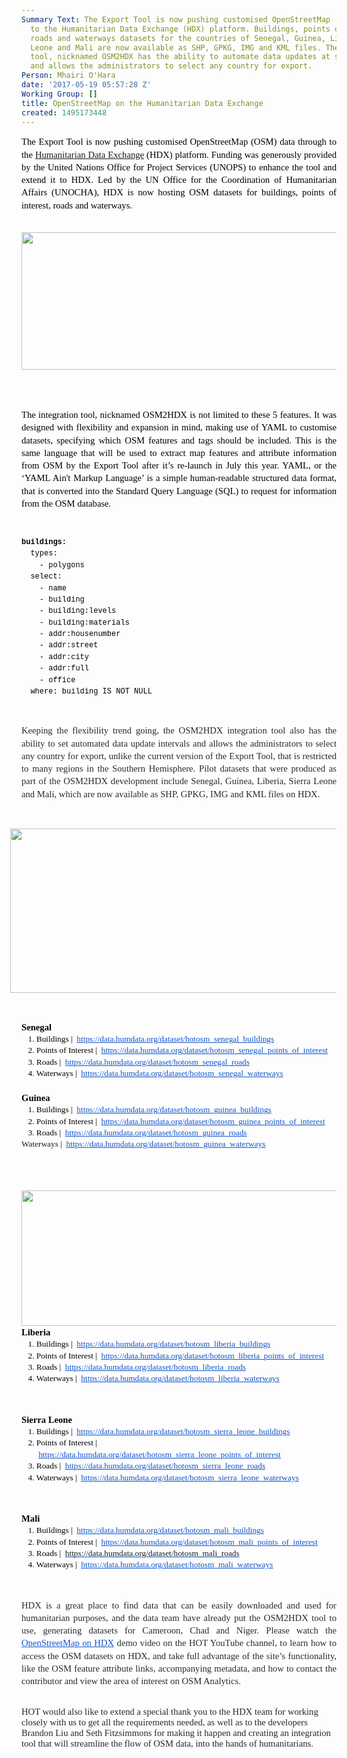 ```yaml
---
Summary Text: The Export Tool is now pushing customised OpenStreetMap (OSM) data through
  to the Humanitarian Data Exchange (HDX) platform. Buildings, points of interest,
  roads and waterways datasets for the countries of Senegal, Guinea, Liberia, Sierra
  Leone and Mali are now available as SHP, GPKG, IMG and KML files. The integration
  tool, nicknamed OSM2HDX has the ability to automate data updates at set intervals
  and allows the administrators to select any country for export.
Person: Mhairi O'Hara
date: '2017-05-19 05:57:28 Z'
Working Group: []
title: OpenStreetMap on the Humanitarian Data Exchange
created: 1495173448
---
```

<p style="line-height: 1.38; margin-top: 0pt; margin-bottom: 0pt; text-align: justify;" dir="ltr"><span style="font-size: 11pt; font-family: Calibri; color: #000000; background-color: transparent; font-weight: 400; font-style: normal; font-variant: normal; text-decoration: none; vertical-align: baseline; white-space: pre-wrap;">The Export Tool is now pushing customised OpenStreetMap (OSM) data through to the <a href="https://data.humdata.org/">Humanitarian Data Exchange</a> (HDX) platform. Funding was generously provided by the United Nations Office for Project Services (UNOPS) to enhance the tool and extend it to HDX. Led by the UN Office for the Coordination of Humanitarian Affairs (UNOCHA), HDX is now hosting OSM datasets for buildings, points of interest, roads and waterways.</span></p><p style="line-height: 1.38; margin-top: 0pt; margin-bottom: 0pt; text-align: justify;" dir="ltr">&nbsp;</p><p><strong style="font-weight: normal;"><span id="docs-internal-guid-d739698a-1f49-75e9-9c7d-f2cc0bdc9ae7" style="font-weight: normal;"><span style="font-size: 11pt; font-family: Calibri; background-color: transparent; font-weight: 400; font-style: normal; font-variant-ligatures: normal; font-variant-caps: normal; white-space: pre-wrap;"><img style="border-width: initial; border-style: none; transform: rotate(0rad);" src="https://lh5.googleusercontent.com/OYwzAD_rL2zj9OHLfgGdIYmNrgV_3EPSuaox-belxVBwgMYtaPWn66SmTOuce1zKO4nHIwjz1ic1oQMCPBsVGmF2rEhvxQ-sKWtsMa2E4gbN43aSYJALYTxkvpyEAvv55TYWy23Q" alt="" width="624" height="220"></span></span></strong></p><p><strong style="font-weight: normal;"><br><br></strong></p><p style="line-height: 1.38; margin-top: 0pt; margin-bottom: 0pt; text-align: justify;" dir="ltr"><span style="font-size: 11pt; font-family: Calibri; color: #000000; background-color: transparent; font-weight: 400; font-style: normal; font-variant: normal; text-decoration: none; vertical-align: baseline; white-space: pre-wrap;">The integration tool, nicknamed OSM2HDX is not limited to these 5 features. It was designed with flexibility and expansion in mind, making use of YAML to customise datasets, specifying which OSM features and tags should be included. This is the same language that will be used to extract map features and attribute information from OSM by the Export Tool after it’s re-launch in July this year. YAML, or the ‘YAML Ain't Markup Language’ is a simple human-readable structured data format, that is converted into the Standard Query Language (SQL) to request for information from the OSM database.</span></p><p><strong style="font-weight: normal;">&nbsp;</strong></p><p style="line-height: 1.2; margin-top: 3pt; margin-bottom: 0pt;" dir="ltr"><span style="font-size: 9pt; font-family: 'Courier New'; color: #000000; background-color: transparent; font-weight: bold; font-style: normal; font-variant: normal; text-decoration: none; vertical-align: baseline; white-space: pre-wrap;">buildings:</span></p><p style="line-height: 1.2; margin-top: 3pt; margin-bottom: 0pt;" dir="ltr"><span style="font-size: 9pt; font-family: 'Courier New'; color: #000000; background-color: transparent; font-weight: 400; font-style: normal; font-variant: normal; text-decoration: none; vertical-align: baseline; white-space: pre-wrap;"> &nbsp;types:</span></p><p style="line-height: 1.2; margin-top: 3pt; margin-bottom: 0pt;" dir="ltr"><span style="font-size: 9pt; font-family: 'Courier New'; color: #000000; background-color: transparent; font-weight: 400; font-style: normal; font-variant: normal; text-decoration: none; vertical-align: baseline; white-space: pre-wrap;"> &nbsp;&nbsp;&nbsp;- polygons</span></p><p style="line-height: 1.2; margin-top: 3pt; margin-bottom: 0pt;" dir="ltr"><span style="font-size: 9pt; font-family: 'Courier New'; color: #000000; background-color: transparent; font-weight: 400; font-style: normal; font-variant: normal; text-decoration: none; vertical-align: baseline; white-space: pre-wrap;"> &nbsp;select:</span></p><p style="line-height: 1.2; margin-top: 3pt; margin-bottom: 0pt;" dir="ltr"><span style="font-size: 9pt; font-family: 'Courier New'; color: #000000; background-color: transparent; font-weight: 400; font-style: normal; font-variant: normal; text-decoration: none; vertical-align: baseline; white-space: pre-wrap;"> &nbsp;&nbsp;&nbsp;- name</span></p><p style="line-height: 1.2; margin-top: 3pt; margin-bottom: 0pt;" dir="ltr"><span style="font-size: 9pt; font-family: 'Courier New'; color: #000000; background-color: transparent; font-weight: 400; font-style: normal; font-variant: normal; text-decoration: none; vertical-align: baseline; white-space: pre-wrap;"> &nbsp;&nbsp;&nbsp;- building</span></p><p style="line-height: 1.2; margin-top: 3pt; margin-bottom: 0pt;" dir="ltr"><span style="font-size: 9pt; font-family: 'Courier New'; color: #000000; background-color: transparent; font-weight: 400; font-style: normal; font-variant: normal; text-decoration: none; vertical-align: baseline; white-space: pre-wrap;"> &nbsp;&nbsp;&nbsp;- building:levels</span></p><p style="line-height: 1.2; margin-top: 3pt; margin-bottom: 0pt;" dir="ltr"><span style="font-size: 9pt; font-family: 'Courier New'; color: #000000; background-color: transparent; font-weight: 400; font-style: normal; font-variant: normal; text-decoration: none; vertical-align: baseline; white-space: pre-wrap;"> &nbsp;&nbsp;&nbsp;- building:materials</span></p><p style="line-height: 1.2; margin-top: 3pt; margin-bottom: 0pt;" dir="ltr"><span style="font-size: 9pt; font-family: 'Courier New'; color: #000000; background-color: transparent; font-weight: 400; font-style: normal; font-variant: normal; text-decoration: none; vertical-align: baseline; white-space: pre-wrap;"> &nbsp;&nbsp;&nbsp;- addr:housenumber</span></p><p style="line-height: 1.2; margin-top: 3pt; margin-bottom: 0pt;" dir="ltr"><span style="font-size: 9pt; font-family: 'Courier New'; color: #000000; background-color: transparent; font-weight: 400; font-style: normal; font-variant: normal; text-decoration: none; vertical-align: baseline; white-space: pre-wrap;"> &nbsp;&nbsp;&nbsp;- addr:street</span></p><p style="line-height: 1.2; margin-top: 3pt; margin-bottom: 0pt;" dir="ltr"><span style="font-size: 9pt; font-family: 'Courier New'; color: #000000; background-color: transparent; font-weight: 400; font-style: normal; font-variant: normal; text-decoration: none; vertical-align: baseline; white-space: pre-wrap;"> &nbsp;&nbsp;&nbsp;- addr:city</span></p><p style="line-height: 1.2; margin-top: 3pt; margin-bottom: 0pt;" dir="ltr"><span style="font-size: 9pt; font-family: 'Courier New'; color: #000000; background-color: transparent; font-weight: 400; font-style: normal; font-variant: normal; text-decoration: none; vertical-align: baseline; white-space: pre-wrap;"> &nbsp;&nbsp;&nbsp;- addr:full</span></p><p style="line-height: 1.2; margin-top: 3pt; margin-bottom: 0pt;" dir="ltr"><span style="font-size: 9pt; font-family: 'Courier New'; color: #000000; background-color: transparent; font-weight: 400; font-style: normal; font-variant: normal; text-decoration: none; vertical-align: baseline; white-space: pre-wrap;"> &nbsp;&nbsp;&nbsp;- office</span></p><p style="line-height: 1.2; margin-top: 3pt; margin-bottom: 0pt;" dir="ltr"><span style="font-size: 9pt; font-family: 'Courier New'; color: #000000; background-color: transparent; font-weight: 400; font-style: normal; font-variant: normal; text-decoration: none; vertical-align: baseline; white-space: pre-wrap;"> &nbsp;where: building IS NOT NULL</span></p><p><strong style="font-weight: normal;">&nbsp;</strong></p><p style="line-height: 1.38; margin-top: 0pt; margin-bottom: 0pt; text-align: justify;" dir="ltr"><span style="font-size: 11pt; font-family: Calibri; color: #24292e; background-color: #ffffff; font-weight: 400; font-style: normal; font-variant: normal; text-decoration: none; vertical-align: baseline; white-space: pre-wrap;">Keeping the flexibility trend going, the OSM2HDX integration tool also has the ability to set automated data update intervals and allows the administrators to select any country for export, unlike the current version of the Export Tool, that is restricted to many regions in the Southern Hemisphere. Pilot datasets that were produced as part of the OSM2HDX development include Senegal, Guinea, Liberia, Sierra Leone and Mali, which are now available as SHP, GPKG, IMG and KML files on HDX.</span></p><p><strong style="font-weight: normal;">&nbsp;</strong></p><p style="line-height: 1.38; margin-top: 0pt; margin-bottom: 0pt; margin-left: -13.5pt; text-align: center;" dir="ltr"><span style="font-size: 11pt; font-family: Calibri; color: #24292e; background-color: #ffffff; font-weight: 400; font-style: normal; font-variant: normal; text-decoration: none; vertical-align: baseline; white-space: pre-wrap;"><img style="border: none; transform: rotate(0.00rad); -webkit-transform: rotate(0.00rad);" src="https://lh5.googleusercontent.com/mv1TZ7-cGt6qe_XIPK9BwG7QnGPP-06dnzOH-iaebm3mSvzlBli4Hy3fjpmqYHmFRKn6eW6MXFLs_J0vxmgg0kxGbKpYSRBSviRKbhQV8JCpod9QZHw617KiHJeEzZ3WM3qLiJey" alt="" width="658" height="263"></span></p><p><strong style="font-weight: normal;">&nbsp;</strong></p><p style="line-height: 1.38; margin-top: 0pt; margin-bottom: 0pt; text-align: justify;" dir="ltr"><span style="font-size: 11pt; font-family: Calibri; color: #000000; background-color: transparent; font-weight: bold; font-style: normal; font-variant: normal; text-decoration: none; vertical-align: baseline; white-space: pre-wrap;">Senegal</span></p><ol style="margin-top: 0pt; margin-bottom: 0pt;"><li style="list-style-type: decimal; font-size: 10pt; font-family: Calibri; color: #000000; background-color: transparent; font-weight: 400; font-style: normal; font-variant: normal; text-decoration: none; vertical-align: baseline;" dir="ltr"><p style="line-height: 1.38; margin-top: 0pt; margin-bottom: 0pt;" dir="ltr"><span style="font-size: 10pt; font-family: Calibri; color: #000000; background-color: transparent; font-weight: 400; font-style: normal; font-variant: normal; text-decoration: none; vertical-align: baseline; white-space: pre-wrap;">Buildings | &nbsp;</span><a style="text-decoration: none;" href="https://data.humdata.org/dataset/hotosm_senegal_buildings"><span style="font-size: 10pt; font-family: Calibri; color: #1155cc; background-color: transparent; font-weight: 400; font-style: normal; font-variant: normal; text-decoration: underline; vertical-align: baseline; white-space: pre-wrap;">https://data.humdata.org/dataset/hotosm_senegal_buildings</span></a></p></li><li style="list-style-type: decimal; font-size: 10pt; font-family: Calibri; color: #000000; background-color: transparent; font-weight: 400; font-style: normal; font-variant: normal; text-decoration: none; vertical-align: baseline;" dir="ltr"><p style="line-height: 1.38; margin-top: 0pt; margin-bottom: 0pt;" dir="ltr"><span style="font-size: 10pt; font-family: Calibri; color: #000000; background-color: transparent; font-weight: 400; font-style: normal; font-variant: normal; text-decoration: none; vertical-align: baseline; white-space: pre-wrap;">Points of Interest | &nbsp;</span><a style="text-decoration: none;" href="https://data.humdata.org/dataset/hotosm_senegal_points_of_interest"><span style="font-size: 10pt; font-family: Calibri; color: #1155cc; background-color: transparent; font-weight: 400; font-style: normal; font-variant: normal; text-decoration: underline; vertical-align: baseline; white-space: pre-wrap;">https://data.humdata.org/dataset/hotosm_senegal_points_of_interest</span></a></p></li><li style="list-style-type: decimal; font-size: 10pt; font-family: Calibri; color: #000000; background-color: transparent; font-weight: 400; font-style: normal; font-variant: normal; text-decoration: none; vertical-align: baseline;" dir="ltr"><p style="line-height: 1.38; margin-top: 0pt; margin-bottom: 0pt;" dir="ltr"><span style="font-size: 10pt; font-family: Calibri; color: #000000; background-color: transparent; font-weight: 400; font-style: normal; font-variant: normal; text-decoration: none; vertical-align: baseline; white-space: pre-wrap;">Roads | &nbsp;</span><a style="text-decoration: none;" href="https://data.humdata.org/dataset/hotosm_senegal_roads"><span style="font-size: 10pt; font-family: Calibri; color: #1155cc; background-color: transparent; font-weight: 400; font-style: normal; font-variant: normal; text-decoration: underline; vertical-align: baseline; white-space: pre-wrap;">https://data.humdata.org/dataset/hotosm_senegal_roads</span></a></p></li><li style="list-style-type: decimal; font-size: 10pt; font-family: Calibri; color: #000000; background-color: transparent; font-weight: 400; font-style: normal; font-variant: normal; text-decoration: none; vertical-align: baseline;" dir="ltr"><p style="line-height: 1.38; margin-top: 0pt; margin-bottom: 0pt;" dir="ltr"><span style="font-size: 10pt; font-family: Calibri; color: #000000; background-color: transparent; font-weight: 400; font-style: normal; font-variant: normal; text-decoration: none; vertical-align: baseline; white-space: pre-wrap;">Waterways | &nbsp;</span><a style="text-decoration: none;" href="https://data.humdata.org/dataset/hotosm_senegal_waterways"><span style="font-size: 10pt; font-family: Calibri; color: #1155cc; background-color: transparent; font-weight: 400; font-style: normal; font-variant: normal; text-decoration: underline; vertical-align: baseline; white-space: pre-wrap;">https://data.humdata.org/dataset/hotosm_senegal_waterways</span></a></p></li></ol><p style="line-height: 1.38; margin-top: 0pt; margin-bottom: 0pt; text-align: justify;" dir="ltr"><strong id="docs-internal-guid-d739698a-1f4d-d7cf-a44b-0b40004ae646" style="font-weight: normal;">&nbsp;</strong></p><p style="line-height: 1.38; margin-top: 0pt; margin-bottom: 0pt;" dir="ltr"><span style="font-size: 11pt; font-family: Calibri; color: #000000; background-color: transparent; font-weight: bold; font-style: normal; font-variant: normal; text-decoration: none; vertical-align: baseline; white-space: pre-wrap;">Guinea</span></p><ol style="margin-top: 0pt; margin-bottom: 0pt;"><li style="list-style-type: decimal; font-size: 10pt; font-family: Calibri; color: #000000; background-color: transparent; font-weight: 400; font-style: normal; font-variant: normal; text-decoration: none; vertical-align: baseline;" dir="ltr"><p style="line-height: 1.38; margin-top: 0pt; margin-bottom: 0pt;" dir="ltr"><span style="font-size: 10pt; font-family: Calibri; color: #000000; background-color: transparent; font-weight: 400; font-style: normal; font-variant: normal; text-decoration: none; vertical-align: baseline; white-space: pre-wrap;">Buildings | &nbsp;</span><a style="text-decoration: none;" href="https://data.humdata.org/dataset/hotosm_guinea_buildings"><span style="font-size: 10pt; font-family: Calibri; color: #1155cc; background-color: transparent; font-weight: 400; font-style: normal; font-variant: normal; text-decoration: underline; vertical-align: baseline; white-space: pre-wrap;">https://data.humdata.org/dataset/hotosm_guinea_buildings</span></a></p></li><li style="list-style-type: decimal; font-size: 10pt; font-family: Calibri; color: #000000; background-color: transparent; font-weight: 400; font-style: normal; font-variant: normal; text-decoration: none; vertical-align: baseline;" dir="ltr"><p style="line-height: 1.38; margin-top: 0pt; margin-bottom: 0pt;" dir="ltr"><span style="font-size: 10pt; font-family: Calibri; color: #000000; background-color: transparent; font-weight: 400; font-style: normal; font-variant: normal; text-decoration: none; vertical-align: baseline; white-space: pre-wrap;">Points of Interest | &nbsp;</span><a style="text-decoration: none;" href="https://data.humdata.org/dataset/hotosm_guinea_points_of_interest"><span style="font-size: 10pt; font-family: Calibri; color: #1155cc; background-color: transparent; font-weight: 400; font-style: normal; font-variant: normal; text-decoration: underline; vertical-align: baseline; white-space: pre-wrap;">https://data.humdata.org/dataset/hotosm_guinea_points_of_interest</span></a></p></li><li style="list-style-type: decimal; font-size: 10pt; font-family: Calibri; color: #000000; background-color: transparent; font-weight: 400; font-style: normal; font-variant: normal; text-decoration: none; vertical-align: baseline;" dir="ltr"><p style="line-height: 1.38; margin-top: 0pt; margin-bottom: 0pt;" dir="ltr"><span style="font-size: 10pt; font-family: Calibri; color: #000000; background-color: transparent; font-weight: 400; font-style: normal; font-variant: normal; text-decoration: none; vertical-align: baseline; white-space: pre-wrap;">Roads | &nbsp;</span><a style="text-decoration: none;" href="https://data.humdata.org/dataset/hotosm_guinea_roads"><span style="font-size: 10pt; font-family: Calibri; color: #1155cc; background-color: transparent; font-weight: 400; font-style: normal; font-variant: normal; text-decoration: underline; vertical-align: baseline; white-space: pre-wrap;">https://data.humdata.org/dataset/hotosm_guinea_roads</span></a></p></li></ol><p style="line-height: 1.38; margin-top: 0pt; margin-bottom: 0pt; text-align: justify;" dir="ltr"><span style="font-weight: normal;"><span style="font-size: 10pt; font-family: Calibri; background-color: transparent; font-weight: 400; font-style: normal; font-variant-ligatures: normal; font-variant-caps: normal; white-space: pre-wrap;">Waterways | &nbsp;</span><a href="https://data.humdata.org/dataset/hotosm_guinea_waterways"><span style="font-size: 10pt; font-family: Calibri; color: #1155cc; background-color: transparent; font-weight: 400; font-style: normal; font-variant-ligatures: normal; font-variant-caps: normal; text-decoration-line: underline; white-space: pre-wrap;">https://data.humdata.org/dataset/hotosm_guinea_waterways</span></a></span></p><p style="line-height: 1.38; margin-top: 0pt; margin-bottom: 0pt; text-align: justify;" dir="ltr">&nbsp;</p><p><strong style="font-weight: normal;">&nbsp;</strong></p><p style="line-height: 1.38; margin-top: 0pt; margin-bottom: 0pt;" dir="ltr"><span style="font-size: 10pt; font-family: Calibri; color: #24292e; background-color: #ffffff; font-weight: 400; font-style: normal; font-variant: normal; text-decoration: none; vertical-align: baseline; white-space: pre-wrap;"><img style="border: none; transform: rotate(0.00rad); -webkit-transform: rotate(0.00rad);" src="https://lh6.googleusercontent.com/-blbJra1-QMa3EbAR6R-BOJ-nqkacFaYKut4WowzA5wzF1ysI5SkAmliDRa9kOqowYdpXR7nWzr9ySHiFigvSGr5k724-8s3Uku6qt8tbuEtKanzY04yexiSrPtjUgz1dt17Zuen" alt="" width="624" height="217"></span></p><p style="line-height: 1.38; margin-top: 0pt; margin-bottom: 0pt;" dir="ltr"><span style="font-size: 11pt; font-family: Calibri; color: #000000; background-color: transparent; font-weight: bold; font-style: normal; font-variant: normal; text-decoration: none; vertical-align: baseline; white-space: pre-wrap;">Liberia </span></p><ol style="margin-top: 0pt; margin-bottom: 0pt;"><li style="list-style-type: decimal; font-size: 10pt; font-family: Calibri; color: #000000; background-color: transparent; font-weight: 400; font-style: normal; font-variant: normal; text-decoration: none; vertical-align: baseline;" dir="ltr"><p style="line-height: 1.38; margin-top: 0pt; margin-bottom: 0pt;" dir="ltr"><span style="font-size: 10pt; font-family: Calibri; color: #000000; background-color: transparent; font-weight: 400; font-style: normal; font-variant: normal; text-decoration: none; vertical-align: baseline; white-space: pre-wrap;">Buildings | &nbsp;</span><a style="text-decoration: none;" href="https://data.humdata.org/dataset/hotosm_liberia_buildings"><span style="font-size: 10pt; font-family: Calibri; color: #1155cc; background-color: transparent; font-weight: 400; font-style: normal; font-variant: normal; text-decoration: underline; vertical-align: baseline; white-space: pre-wrap;">https://data.humdata.org/dataset/hotosm_liberia_buildings</span></a></p></li><li style="list-style-type: decimal; font-size: 10pt; font-family: Calibri; color: #000000; background-color: transparent; font-weight: 400; font-style: normal; font-variant: normal; text-decoration: none; vertical-align: baseline;" dir="ltr"><p style="line-height: 1.38; margin-top: 0pt; margin-bottom: 0pt;" dir="ltr"><span style="font-size: 10pt; font-family: Calibri; color: #000000; background-color: transparent; font-weight: 400; font-style: normal; font-variant: normal; text-decoration: none; vertical-align: baseline; white-space: pre-wrap;">Points of Interest | &nbsp;</span><a style="text-decoration: none;" href="https://data.humdata.org/dataset/hotosm_liberia_points_of_interest"><span style="font-size: 10pt; font-family: Calibri; color: #1155cc; background-color: transparent; font-weight: 400; font-style: normal; font-variant: normal; text-decoration: underline; vertical-align: baseline; white-space: pre-wrap;">https://data.humdata.org/dataset/hotosm_liberia_points_of_interest</span></a></p></li><li style="list-style-type: decimal; font-size: 10pt; font-family: Calibri; color: #000000; background-color: transparent; font-weight: 400; font-style: normal; font-variant: normal; text-decoration: none; vertical-align: baseline;" dir="ltr"><p style="line-height: 1.38; margin-top: 0pt; margin-bottom: 0pt;" dir="ltr"><span style="font-size: 10pt; font-family: Calibri; color: #000000; background-color: transparent; font-weight: 400; font-style: normal; font-variant: normal; text-decoration: none; vertical-align: baseline; white-space: pre-wrap;">Roads | &nbsp;</span><a style="text-decoration: none;" href="https://data.humdata.org/dataset/hotosm_liberia_roads"><span style="font-size: 10pt; font-family: Calibri; color: #1155cc; background-color: transparent; font-weight: 400; font-style: normal; font-variant: normal; text-decoration: underline; vertical-align: baseline; white-space: pre-wrap;">https://data.humdata.org/dataset/hotosm_liberia_roads</span></a></p></li><li style="list-style-type: decimal; font-size: 10pt; font-family: Calibri; color: #000000; background-color: transparent; font-weight: 400; font-style: normal; font-variant: normal; text-decoration: none; vertical-align: baseline;" dir="ltr"><p style="line-height: 1.38; margin-top: 0pt; margin-bottom: 0pt;" dir="ltr"><span style="font-size: 10pt; font-family: Calibri; color: #000000; background-color: transparent; font-weight: 400; font-style: normal; font-variant: normal; text-decoration: none; vertical-align: baseline; white-space: pre-wrap;">Waterways | &nbsp;</span><a style="text-decoration: none;" href="https://data.humdata.org/dataset/hotosm_liberia_waterways"><span style="font-size: 10pt; font-family: Calibri; color: #1155cc; background-color: transparent; font-weight: 400; font-style: normal; font-variant: normal; text-decoration: underline; vertical-align: baseline; white-space: pre-wrap;">https://data.humdata.org/dataset/hotosm_liberia_waterways</span></a></p></li></ol><p style="line-height: 1.38; margin-top: 16pt; margin-bottom: 4pt;" dir="ltr"><strong id="docs-internal-guid-d739698a-1f4e-414e-7dfe-926115ce26bb" style="font-weight: normal;">&nbsp;</strong></p><p style="line-height: 1.38; margin-top: 0pt; margin-bottom: 0pt;" dir="ltr"><span style="font-size: 11pt; font-family: Calibri; color: #000000; background-color: transparent; font-weight: bold; font-style: normal; font-variant: normal; text-decoration: none; vertical-align: baseline; white-space: pre-wrap;">Sierra Leone </span></p><ol style="margin-top: 0pt; margin-bottom: 0pt;"><li style="list-style-type: decimal; font-size: 10pt; font-family: Calibri; color: #000000; background-color: transparent; font-weight: 400; font-style: normal; font-variant: normal; text-decoration: none; vertical-align: baseline;" dir="ltr"><p style="line-height: 1.38; margin-top: 0pt; margin-bottom: 0pt;" dir="ltr"><span style="font-size: 10pt; font-family: Calibri; color: #000000; background-color: transparent; font-weight: 400; font-style: normal; font-variant: normal; text-decoration: none; vertical-align: baseline; white-space: pre-wrap;">Buildings | &nbsp;</span><a style="text-decoration: none;" href="https://data.humdata.org/dataset/hotosm_sierra_leone_buildings"><span style="font-size: 10pt; font-family: Calibri; color: #1155cc; background-color: transparent; font-weight: 400; font-style: normal; font-variant: normal; text-decoration: underline; vertical-align: baseline; white-space: pre-wrap;">https://data.humdata.org/dataset/hotosm_sierra_leone_buildings</span></a></p></li><li style="list-style-type: decimal; font-size: 10pt; font-family: Calibri; color: #000000; background-color: transparent; font-weight: 400; font-style: normal; font-variant: normal; text-decoration: none; vertical-align: baseline;" dir="ltr"><p style="line-height: 1.38; margin-top: 0pt; margin-bottom: 0pt;" dir="ltr"><span style="font-size: 10pt; font-family: Calibri; color: #000000; background-color: transparent; font-weight: 400; font-style: normal; font-variant: normal; text-decoration: none; vertical-align: baseline; white-space: pre-wrap;">Points of Interest | &nbsp;</span><a style="text-decoration: none;" href="https://data.humdata.org/dataset/hotosm_sierra_leone_points_of_interest"><span style="font-size: 10pt; font-family: Calibri; color: #1155cc; background-color: transparent; font-weight: 400; font-style: normal; font-variant: normal; text-decoration: underline; vertical-align: baseline; white-space: pre-wrap;">https://data.humdata.org/dataset/hotosm_sierra_leone_points_of_interest</span></a></p></li><li style="list-style-type: decimal; font-size: 10pt; font-family: Calibri; color: #000000; background-color: transparent; font-weight: 400; font-style: normal; font-variant: normal; text-decoration: none; vertical-align: baseline;" dir="ltr"><p style="line-height: 1.38; margin-top: 0pt; margin-bottom: 0pt;" dir="ltr"><span style="font-size: 10pt; font-family: Calibri; color: #000000; background-color: transparent; font-weight: 400; font-style: normal; font-variant: normal; text-decoration: none; vertical-align: baseline; white-space: pre-wrap;">Roads | &nbsp;</span><a style="text-decoration: none;" href="https://data.humdata.org/dataset/hotosm_sierra_leone_roads"><span style="font-size: 10pt; font-family: Calibri; color: #1155cc; background-color: transparent; font-weight: 400; font-style: normal; font-variant: normal; text-decoration: underline; vertical-align: baseline; white-space: pre-wrap;">https://data.humdata.org/dataset/hotosm_sierra_leone_roads</span></a></p></li><li style="list-style-type: decimal; font-size: 10pt; font-family: Calibri; color: #000000; background-color: transparent; font-weight: 400; font-style: normal; font-variant: normal; text-decoration: none; vertical-align: baseline;" dir="ltr"><p style="line-height: 1.38; margin-top: 0pt; margin-bottom: 0pt;" dir="ltr"><span style="font-size: 10pt; font-family: Calibri; color: #000000; background-color: transparent; font-weight: 400; font-style: normal; font-variant: normal; text-decoration: none; vertical-align: baseline; white-space: pre-wrap;">Waterways | &nbsp;</span><a style="text-decoration: none;" href="https://data.humdata.org/dataset/hotosm_sierra_leone_waterways"><span style="font-size: 10pt; font-family: Calibri; color: #1155cc; background-color: transparent; font-weight: 400; font-style: normal; font-variant: normal; text-decoration: underline; vertical-align: baseline; white-space: pre-wrap;">https://data.humdata.org/dataset/hotosm_sierra_leone_waterways</span></a></p></li></ol><p style="line-height: 1.38; margin-top: 16pt; margin-bottom: 4pt;" dir="ltr"><strong style="font-weight: normal;">&nbsp;</strong></p><p style="line-height: 1.38; margin-top: 0pt; margin-bottom: 0pt;" dir="ltr"><span style="font-size: 11pt; font-family: Calibri; color: #000000; background-color: transparent; font-weight: bold; font-style: normal; font-variant: normal; text-decoration: none; vertical-align: baseline; white-space: pre-wrap;">Mali </span></p><ol style="margin-top: 0pt; margin-bottom: 0pt;"><li style="list-style-type: decimal; font-size: 10pt; font-family: Calibri; color: #000000; background-color: transparent; font-weight: 400; font-style: normal; font-variant: normal; text-decoration: none; vertical-align: baseline;" dir="ltr"><p style="line-height: 1.38; margin-top: 0pt; margin-bottom: 0pt;" dir="ltr"><span style="font-size: 10pt; font-family: Calibri; color: #000000; background-color: transparent; font-weight: 400; font-style: normal; font-variant: normal; text-decoration: none; vertical-align: baseline; white-space: pre-wrap;">Buildings | &nbsp;</span><a style="text-decoration: none;" href="https://data.humdata.org/dataset/hotosm_mali_buildings"><span style="font-size: 10pt; font-family: Calibri; color: #1155cc; background-color: transparent; font-weight: 400; font-style: normal; font-variant: normal; text-decoration: underline; vertical-align: baseline; white-space: pre-wrap;">https://data.humdata.org/dataset/hotosm_mali_buildings</span></a></p></li><li style="list-style-type: decimal; font-size: 10pt; font-family: Calibri; color: #000000; background-color: transparent; font-weight: 400; font-style: normal; font-variant: normal; text-decoration: none; vertical-align: baseline;" dir="ltr"><p style="line-height: 1.38; margin-top: 0pt; margin-bottom: 0pt;" dir="ltr"><span style="font-size: 10pt; font-family: Calibri; color: #000000; background-color: transparent; font-weight: 400; font-style: normal; font-variant: normal; text-decoration: none; vertical-align: baseline; white-space: pre-wrap;">Points of Interest | &nbsp;</span><a style="text-decoration: none;" href="https://data.humdata.org/dataset/hotosm_mali_points_of_interest"><span style="font-size: 10pt; font-family: Calibri; color: #1155cc; background-color: transparent; font-weight: 400; font-style: normal; font-variant: normal; text-decoration: underline; vertical-align: baseline; white-space: pre-wrap;">https://data.humdata.org/dataset/hotosm_mali_points_of_interest</span></a></p></li><li style="list-style-type: decimal; font-size: 10pt; font-family: Calibri; color: #000000; background-color: transparent; font-weight: 400; font-style: normal; font-variant: normal; text-decoration: none; vertical-align: baseline;" dir="ltr"><p style="line-height: 1.38; margin-top: 0pt; margin-bottom: 0pt;" dir="ltr"><span style="font-size: 10pt; font-family: Calibri; color: #000000; background-color: transparent; font-weight: 400; font-style: normal; font-variant: normal; text-decoration: none; vertical-align: baseline; white-space: pre-wrap;">Roads | &nbsp;</span><span style="text-decoration: underline; font-size: 10pt; font-family: Calibri; color: #1155cc; background-color: transparent; font-weight: 400; font-style: normal; font-variant-ligatures: normal; font-variant-caps: normal; vertical-align: baseline; white-space: pre-wrap;"><a style="text-decoration: none;" href="https://data.humdata.org/dataset/hotosm_mali_roads">https://data.humdata.org/dataset/hotosm_mali_roads</a></span></p></li><li style="list-style-type: decimal; font-size: 10pt; font-family: Calibri; color: #000000; background-color: transparent; font-weight: 400; font-style: normal; font-variant: normal; text-decoration: none; vertical-align: baseline;" dir="ltr"><p style="line-height: 1.38; margin-top: 0pt; margin-bottom: 0pt;" dir="ltr"><span style="font-weight: normal;"><span style="font-size: 10pt; font-family: Calibri; background-color: transparent; font-weight: 400; font-style: normal; font-variant-ligatures: normal; font-variant-caps: normal; white-space: pre-wrap;">Waterways | &nbsp;</span><a href="https://data.humdata.org/dataset/hotosm_mali_waterways"><span style="font-size: 10pt; font-family: Calibri; color: #1155cc; background-color: transparent; font-weight: 400; font-style: normal; font-variant-ligatures: normal; font-variant-caps: normal; text-decoration-line: underline; white-space: pre-wrap;">https://data.humdata.org/dataset/hotosm_mali_waterways</span></a></span></p></li></ol><p><strong style="font-weight: normal;">&nbsp;</strong></p><p style="line-height: 1.38; margin-top: 0pt; margin-bottom: 0pt; text-align: justify;" dir="ltr"><span style="font-size: 11pt; font-family: Calibri; color: #24292e; background-color: #ffffff; font-weight: 400; font-style: normal; font-variant: normal; text-decoration: none; vertical-align: baseline; white-space: pre-wrap;">HDX is a great place to find data that can be easily downloaded and used for humanitarian purposes, and the data team have already put the OSM2HDX tool to use, generating datasets for Cameroon, Chad and Niger. Please watch the </span><a style="text-decoration: none;" href="https://youtu.be/mx8_dk-S0w4"><span style="font-size: 11pt; font-family: Calibri; color: #1155cc; background-color: #ffffff; font-weight: 400; font-style: normal; font-variant: normal; text-decoration: underline; vertical-align: baseline; white-space: pre-wrap;">OpenStreetMap on HDX</span></a><span style="font-size: 11pt; font-family: Calibri; color: #24292e; background-color: #ffffff; font-weight: 400; font-style: normal; font-variant: normal; text-decoration: none; vertical-align: baseline; white-space: pre-wrap;"> demo video on the HOT YouTube channel, to learn how to access the OSM datasets on HDX, and take full advantage of the site’s functionality, like the OSM feature attribute links, accompanying metadata, and how to contact the contributor and view the area of interest on OSM Analytics. </span></p><p><span style="font-weight: normal;"><br><span style="font-size: 11pt; font-family: Calibri; color: #24292e; font-weight: 400; font-style: normal; font-variant-ligatures: normal; font-variant-caps: normal; white-space: pre-wrap;">HOT would also like to extend a special thank you to the HDX team for working closely with us to get all the requirements needed, as well as to the developers Brandon Liu and Seth Fitzsimmons for making it happen and creating an integration tool that will streamline the flow of OSM data, into the hands of humanitarians.</span></span></p><p>&nbsp;</p><p>&nbsp;</p><p>&nbsp;</p>
